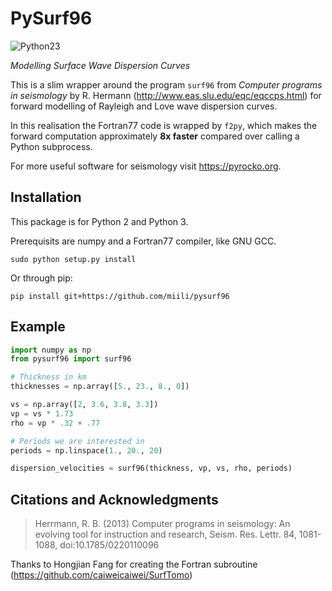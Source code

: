 # PySurf96
![Python23](https://img.shields.io/badge/python-2.7%20%7C%203.x-brightgreen.svg)

_Modelling Surface Wave Dispersion Curves_

This is a slim wrapper around the program `surf96` from _Computer programs in seismology_ by R. Hermann (http://www.eas.slu.edu/eqc/eqccps.html) for forward modelling of Rayleigh and Love wave dispersion curves.

In this realisation the Fortran77 code is wrapped by `f2py`, which makes the forward computation approximately **8x faster** compared over calling a Python subprocess.

For more useful software for seismology visit https://pyrocko.org.

## Installation

This package is for Python 2 and Python 3.

Prerequisits are numpy and a Fortran77 compiler, like GNU GCC.

```
sudo python setup.py install
```

Or through pip:

```
pip install git+https://github.com/miili/pysurf96
```

## Example

```python
import numpy as np
from pysurf96 import surf96

# Thickness in km
thicknesses = np.array([5., 23., 8., 0])

vs = np.array([2, 3.6, 3.8, 3.3])
vp = vs * 1.73
rho = vp * .32 + .77

# Periods we are interested in
periods = np.linspace(1., 20., 20)

dispersion_velocities = surf96(thickness, vp, vs, rho, periods)
```

## Citations and Acknowledgments

> Herrmann, R. B. (2013) Computer programs in seismology: An evolving tool for instruction and research, Seism. Res. Lettr. 84, 1081-1088, doi:10.1785/0220110096

Thanks to Hongjian Fang for creating the Fortran subroutine (https://github.com/caiweicaiwei/SurfTomo)

